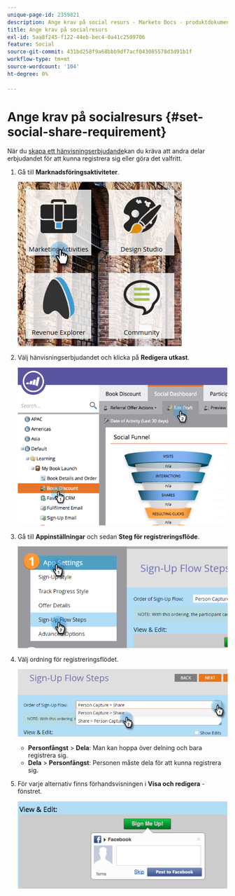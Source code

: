 ```yaml
---
unique-page-id: 2359821
description: Ange krav på social resurs - Marketo Docs - produktdokumentation
title: Ange krav på socialresurs
exl-id: 5aa8f245-f122-44eb-bec4-0a41c2509706
feature: Social
source-git-commit: 431bd258f9a68bbb9df7acf043085578d3d91b1f
workflow-type: tm+mt
source-wordcount: '104'
ht-degree: 0%

---
```


# Ange krav på socialresurs {#set-social-share-requirement}

När du [skapa ett hänvisningserbjudande](/help/marketo/product-docs/demand-generation/social/referral-offers/create-a-referral-offer.md)kan du kräva att andra delar erbjudandet för att kunna registrera sig eller göra det valfritt.

1. Gå till **Marknadsföringsaktiviteter**.

   ![](assets/ma-1.png)

1. Välj hänvisningserbjudandet och klicka på **Redigera utkast**.

   ![](assets/image2015-4-22-13-3a30-3a36.png)

1. Gå till **Appinställningar** och sedan **Steg för registreringsflöde**.

   ![](assets/three.png)

1. Välj ordning för registreringsflödet.

   ![](assets/four.png)

   * **Personfångst** > **Dela**: Man kan hoppa över delning och bara registrera sig.
   * **Dela** > **Personfångst**: Personen måste dela för att kunna registrera sig.

1. För varje alternativ finns förhandsvisningen i **Visa och redigera** -fönstret.

   ![](assets/image2015-4-22-13-3a34-3a28.png)
